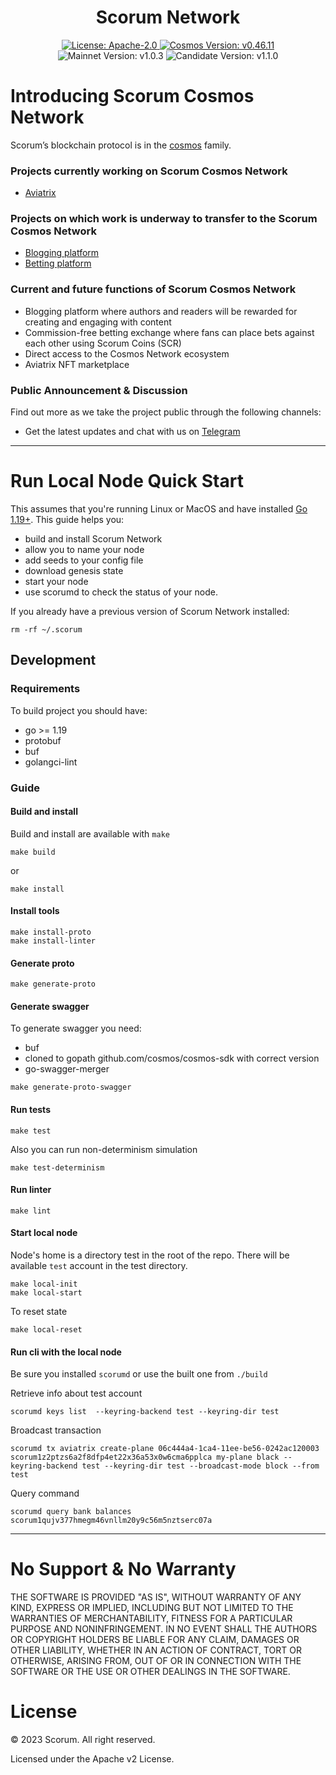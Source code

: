<div align="center">
  <h1> Scorum Network </h1>
</div>
<div align="center">
  <a href="https://github.com/scorum/cosmos-network/blob/main/LICENSE">
    <img alt="License: Apache-2.0" src="https://img.shields.io/github/license/scorum/cosmos-network.svg" />
  </a>
  <a href="https://docs.cosmos.network/main">
    <img alt="Cosmos Version: v0.46.11" src="https://img.shields.io/badge/cosmos_sdk-v0.46.11-blueviolet" />
  </a>

  <img alt="Mainnet Version: v1.0.3" src="https://img.shields.io/badge/mainnet-v1.0.3-green" />
  <img alt="Candidate Version: v1.1.0" src="https://img.shields.io/badge/candidate-v1.1.0-blue" />
</div>

# Introducing Scorum Cosmos Network

Scorum’s blockchain protocol is in the [cosmos](https://github.com/cosmos/cosmos-sdk) family.

### Projects currently working on Scorum Cosmos Network
- [Aviatrix](https://aviatrix.bet)

### Projects on which work is underway to transfer to the Scorum Cosmos Network
- [Blogging platform](https://scorum.com)
- [Betting platform](https://betscorum.com)

### Current and future functions of Scorum Cosmos Network
- Blogging platform where authors and readers will be rewarded for creating and engaging with content
- Commission-free betting exchange where fans can place bets against each other using Scorum Coins (SCR)
- Direct access to the Cosmos Network ecosystem
- Aviatrix NFT marketplace

### Public Announcement & Discussion
Find out more as we take the project public through the following channels:
- Get the latest updates and chat with us on [Telegram](https://telegram.me/SCORUM)

---

# Run Local Node Quick Start
This assumes that you're running Linux or MacOS and have installed [Go 1.19+](https://golang.org/dl/).  This guide helps you:

* build and install Scorum Network
* allow you to name your node
* add seeds to your config file
* download genesis state
* start your node
* use scorumd to check the status of your node.


If you already have a previous version of Scorum Network installed:
```
rm -rf ~/.scorum
```

## Development

### Requirements
To build project you should have:
- go >= 1.19
- protobuf
- buf
- golangci-lint

### Guide

#### Build and install
Build and install are available with `make`
```shell
make build
```

or 

```shell
make install
```

#### Install tools
```shell
make install-proto
make install-linter
```

#### Generate proto
```shell
make generate-proto
```

#### Generate swagger
To generate swagger you need:
- buf
- cloned to gopath github.com/cosmos/cosmos-sdk with correct version
- go-swagger-merger
```shell
make generate-proto-swagger
```

#### Run tests
```shell
make test
```

Also you can run non-determinism simulation
```shell
make test-determinism
```

#### Run linter
```shell
make lint
```

#### Start local node
Node's home is a directory test in the root of the repo. There will be available `test` account in the test directory. 

```shell
make local-init
make local-start
```

To reset state
```shell
make local-reset
```

#### Run cli with the local node
Be sure you installed `scorumd` or use the built one from `./build`

Retrieve info about test account
```shell
scorumd keys list  --keyring-backend test --keyring-dir test
```

Broadcast transaction
```shell
scorumd tx aviatrix create-plane 06c444a4-1ca4-11ee-be56-0242ac120003 scorum1z2ptzs6a2f8dfp4et22x36a53x0w6cma6pplca my-plane black --keyring-backend test --keyring-dir test --broadcast-mode block --from test
```

Query command
```shell
scorumd query bank balances scorum1qujv377hmegm46vnllm20y9c56m5nztserc07a
```

---

# No Support & No Warranty

THE SOFTWARE IS PROVIDED "AS IS", WITHOUT WARRANTY OF ANY KIND, EXPRESS OR
IMPLIED, INCLUDING BUT NOT LIMITED TO THE WARRANTIES OF MERCHANTABILITY,
FITNESS FOR A PARTICULAR PURPOSE AND NONINFRINGEMENT. IN NO EVENT SHALL THE
AUTHORS OR COPYRIGHT HOLDERS BE LIABLE FOR ANY CLAIM, DAMAGES OR OTHER
LIABILITY, WHETHER IN AN ACTION OF CONTRACT, TORT OR OTHERWISE, ARISING
FROM, OUT OF OR IN CONNECTION WITH THE SOFTWARE OR THE USE OR OTHER DEALINGS
IN THE SOFTWARE.

# License

© 2023 Scorum. All right reserved.

Licensed under the Apache v2 License.
